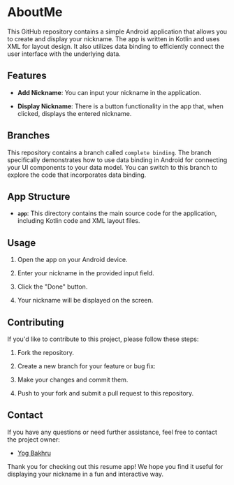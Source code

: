 # AboutMe

This GitHub repository contains a simple Android application that allows you to create and display your nickname. The app is written in Kotlin and uses XML for layout design. It also utilizes data binding to efficiently connect the user interface with the underlying data.

## Features

- **Add Nickname**: You can input your nickname in the application.

- **Display Nickname**: There is a button functionality in the app that, when clicked, displays the entered nickname.

## Branches

This repository contains a branch called `complete binding`. The branch specifically demonstrates how to use data binding in Android for connecting your UI components to your data model. You can switch to this branch to explore the code that incorporates data binding.


## App Structure

- **`app`**: This directory contains the main source code for the application, including Kotlin code and XML layout files.

## Usage

1. Open the app on your Android device.

2. Enter your nickname in the provided input field.

3. Click the "Done" button.

4. Your nickname will be displayed on the screen.

## Contributing

If you'd like to contribute to this project, please follow these steps:

1. Fork the repository.

2. Create a new branch for your feature or bug fix:
3. Make your changes and commit them.

4. Push to your fork and submit a pull request to this repository.

## Contact

If you have any questions or need further assistance, feel free to contact the project owner:

- [Yog Bakhru](https://github.com/alive2002yb)

Thank you for checking out this resume app! We hope you find it useful for displaying your nickname in a fun and interactive way.
